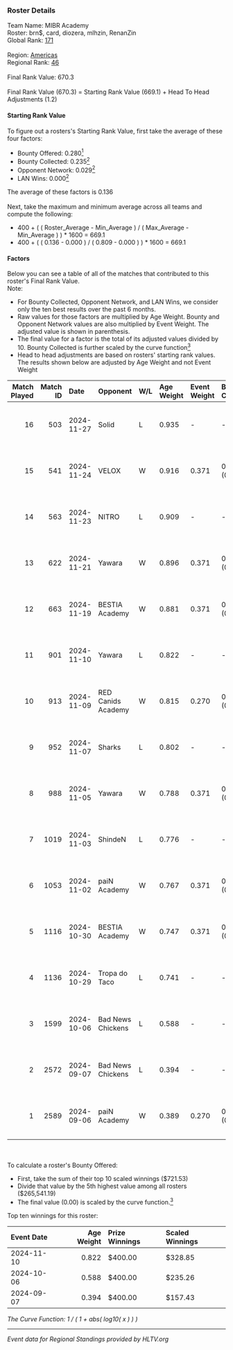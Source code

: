 ### Roster Details<br />
Team Name: MIBR Academy<br />
Roster: brn$, card, diozera, mlhzin, RenanZin<br />
Global Rank: [171](../../standings_global_2025_01_06.md)<br />
<br />
Region: [Americas]( ../../standings_americas_2025_01_06.md)<br />
Regional Rank: [46]( ../../standings_americas_2025_01_06.md)<br />
<br />
Final Rank Value:  670.3<br />
<br />
Final Rank Value (670.3) = Starting Rank Value (669.1) + Head To Head Adjustments (1.2)<br />

#### Starting Rank Value<br />
To figure out a rosters's Starting Rank Value, first take the average of these four factors:<br />
- Bounty Offered: 0.280[<sup>1</sup>](#table2)
- Bounty Collected: 0.235[<sup>2</sup>](#table1)
- Opponent Network: 0.029[<sup>2</sup>](#table1)
- LAN Wins: 0.000[<sup>2</sup>](#table1)

The average of these factors is 0.136<br />
<br />
Next, take the maximum and minimum average across all teams and compute the following:<br />
- 400 + ( ( Roster_Average - Min_Average ) / ( Max_Average - Min_Average ) ) * 1600 = 669.1
- 400 + ( ( 0.136 - 0.000 ) / ( 0.809 - 0.000 ) ) * 1600 = 669.1


#### Factors<br />
Below you can see a table of all of the matches that contributed to this roster's Final Rank Value.<br />
Note:<br />

- For Bounty Collected, Opponent Network, and LAN Wins, we consider only the ten best results over the past 6 months.
- Raw values for those factors are multiplied by Age Weight. Bounty and Opponent Network values are also multiplied by Event Weight. The adjusted value is shown in parenthesis.
- The final value for a factor is the total of its adjusted values divided by 10. Bounty Collected is further scaled by the curve function[<sup>3</sup>](#curveFunction)
- Head to head adjustments are based on rosters' starting rank values. The results shown below are adjusted by Age Weight and not Event Weight
<span id="table1"></span><br />


| Match Played | Match ID | Date       | Opponent           | W/L | Age Weight | Event Weight | Bounty Collected | Opponent Network | LAN Wins  | H2H Adj. | Roster                                |
| -: | -: | :- | :- | :- | :- | :- | :- | :- | :- | -: | :- |
|           16 |      503 | 2024-11-27 | Solid              | L   | 0.935      | -            | -                | -                | -         |    -5.21 | brn$, card, diozera, mlhzin, RenanZin |
|           15 |      541 | 2024-11-24 | VELOX              | W   | 0.916      | 0.371        | 0.000 (0.000)    | 0.153 (0.052)    | 0 (0.000) |     9.79 | brn$, card, diozera, mlhzin, RenanZin |
|           14 |      563 | 2024-11-23 | NITRO              | L   | 0.909      | -            | -                | -                | -         |   -13.59 | brn$, card, diozera, mlhzin, RenanZin |
|           13 |      622 | 2024-11-21 | Yawara             | W   | 0.896      | 0.371        | 0.005 (0.002)    | 0.262 (0.087)    | 0 (0.000) |    14.40 | brn$, card, diozera, mlhzin, RenanZin |
|           12 |      663 | 2024-11-19 | BESTIA Academy     | W   | 0.881      | 0.371        | 0.000 (0.000)    | 0.000 (0.000)    | 0 (0.000) |     4.74 | brn$, card, diozera, mlhzin, RenanZin |
|           11 |      901 | 2024-11-10 | Yawara             | L   | 0.822      | -            | -                | -                | -         |   -12.76 | brn$, card, diozera, mlhzin, RenanZin |
|           10 |      913 | 2024-11-09 | RED Canids Academy | W   | 0.815      | 0.270        | 0.012 (0.003)    | 0.118 (0.026)    | 0 (0.000) |    13.46 | brn$, card, diozera, mlhzin, RenanZin |
|            9 |      952 | 2024-11-07 | Sharks             | L   | 0.802      | -            | -                | -                | -         |    -1.36 | brn$, card, diozera, mlhzin, RenanZin |
|            8 |      988 | 2024-11-05 | Yawara             | W   | 0.788      | 0.371        | 0.005 (0.001)    | 0.262 (0.077)    | 0 (0.000) |    12.75 | brn$, card, diozera, mlhzin, RenanZin |
|            7 |     1019 | 2024-11-03 | ShindeN            | L   | 0.776      | -            | -                | -                | -         |    -9.13 | brn$, card, diozera, mlhzin, RenanZin |
|            6 |     1053 | 2024-11-02 | paiN Academy       | W   | 0.767      | 0.371        | 0.000 (0.000)    | 0.113 (0.032)    | 0 (0.000) |     4.79 | brn$, card, diozera, mlhzin, RenanZin |
|            5 |     1116 | 2024-10-30 | BESTIA Academy     | W   | 0.747      | 0.371        | 0.000 (0.000)    | 0.000 (0.000)    | 0 (0.000) |     4.52 | brn$, card, diozera, mlhzin, RenanZin |
|            4 |     1136 | 2024-10-29 | Tropa do Taco      | L   | 0.741      | -            | -                | -                | -         |    -9.19 | brn$, card, diozera, mlhzin, RenanZin |
|            3 |     1599 | 2024-10-06 | Bad News Chickens  | L   | 0.588      | -            | -                | -                | -         |    -8.37 | brn$, diozera, JLK, mlhzin, RenanZin  |
|            2 |     2572 | 2024-09-07 | Bad News Chickens  | L   | 0.394      | -            | -                | -                | -         |    -5.88 | bobz, brn$, JLK, mlhzin, RenanZin     |
|            1 |     2589 | 2024-09-06 | paiN Academy       | W   | 0.389      | 0.270        | 0.000 (0.000)    | 0.113 (0.012)    | 0 (0.000) |     2.24 | bobz, brn$, JLK, mlhzin, RenanZin     |

<br />
<span id="table2"></span><br />
To calculate a roster's Bounty Offered:<br />

- First, take the sum of their top 10 scaled winnings ($721.53)
- Divide that value by the 5th highest value among all rosters ($265,541.19)
- The final value (0.00) is scaled by the curve function.[<sup>3</sup>](#curveFunction)

Top ten winnings for this roster:<br />

| Event Date | Age Weight | Prize Winnings | Scaled Winnings |
| :- | -: | :- | :- |
| 2024-11-10 |      0.822 | $400.00        | $328.85         |
| 2024-10-06 |      0.588 | $400.00        | $235.26         |
| 2024-09-07 |      0.394 | $400.00        | $157.43         |


<span id="curveFunction"></span>_The Curve Function: 1 / ( 1 + abs( log10( x ) ) )_<br />

---
_Event data for Regional Standings provided by HLTV.org_<br />
